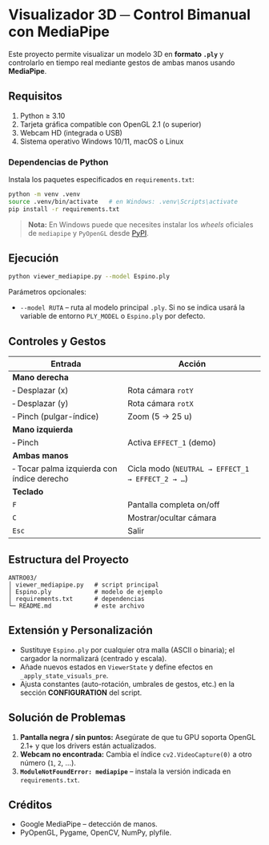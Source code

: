 # Visualizador 3D ─ Control Bimanual con MediaPipe

Este proyecto permite visualizar un modelo 3D en **formato `.ply`** y controlarlo en tiempo real mediante gestos de ambas manos usando **MediaPipe**.

## Requisitos

1. Python ≥ 3.10
2. Tarjeta gráfica compatible con OpenGL 2.1 (o superior)
3. Webcam HD (integrada o USB)
4. Sistema operativo Windows 10/11, macOS o Linux

### Dependencias de Python

Instala los paquetes especificados en `requirements.txt`:

```bash
python -m venv .venv
source .venv/bin/activate   # en Windows: .venv\Scripts\activate
pip install -r requirements.txt
```

> **Nota:** En Windows puede que necesites instalar los *wheels* oficiales de `mediapipe` y `PyOpenGL` desde [PyPI](https://pypi.org/).

## Ejecución

```bash
python viewer_mediapipe.py --model Espino.ply
```

Parámetros opcionales:

* `--model RUTA` – ruta al modelo principal `.ply`. Si no se indica usará la variable de entorno `PLY_MODEL` o `Espino.ply` por defecto.

## Controles y Gestos

| Entrada | Acción |
|---------|--------|
| **Mano derecha** | |
| ‑ Desplazar (x) | Rota cámara `rotY` |
| ‑ Desplazar (y) | Rota cámara `rotX` |
| ‑ Pinch (pulgar-índice) | Zoom (5 → 25 u) |
| **Mano izquierda** | |
| ‑ Pinch | Activa `EFFECT_1` (demo) |
| **Ambas manos** | |
| ‑ Tocar palma izquierda con índice derecho | Cicla modo (`NEUTRAL → EFFECT_1 → EFFECT_2 → …`) |
| **Teclado** | |
| `F` | Pantalla completa on/off |
| `C` | Mostrar/ocultar cámara |
| `Esc` | Salir |

## Estructura del Proyecto

```text
ANTRO03/
│ viewer_mediapipe.py   # script principal
│ Espino.ply            # modelo de ejemplo
│ requirements.txt      # dependencias
└─ README.md            # este archivo
```

## Extensión y Personalización

* Sustituye `Espino.ply` por cualquier otra malla (ASCII o binaria); el cargador la normalizará (centrado y escala).
* Añade nuevos estados en `ViewerState` y define efectos en `_apply_state_visuals_pre`.
* Ajusta constantes (auto-rotación, umbrales de gestos, etc.) en la sección **CONFIGURATION** del script.

## Solución de Problemas

1. **Pantalla negra / sin puntos:** Asegúrate de que tu GPU soporta OpenGL 2.1+ y que los drivers están actualizados.
2. **Webcam no encontrada:** Cambia el índice `cv2.VideoCapture(0)` a otro número (`1`, `2`, …).
3. **`ModuleNotFoundError: mediapipe`** – instala la versión indicada en `requirements.txt`.

## Créditos

* Google MediaPipe – detección de manos.
* PyOpenGL, Pygame, OpenCV, NumPy, plyfile.
